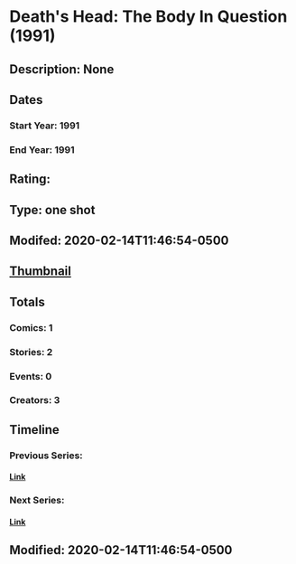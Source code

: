 # Death's Head: The Body In Question (1991)
## Description: None
## Dates
### Start Year: 1991
### End Year: 1991
## Rating: 
## Type: one shot
## Modifed: 2020-02-14T11:46:54-0500
## [Thumbnail](http://i.annihil.us/u/prod/marvel/i/mg/b/40/image_not_available.jpg)
## Totals
### Comics: 1
### Stories: 2
### Events: 0
### Creators: 3
## Timeline
### Previous Series: 
#### [Link]()
### Next Series: 
#### [Link]()
## Modified: 2020-02-14T11:46:54-0500